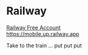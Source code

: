 # Railway
[Railway Free Account](https://railway.com?referralCode=hhaFDM)  
https://mobile.up.railway.app 

Take to the train ... put put put
